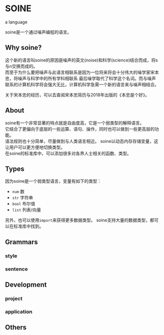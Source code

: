 # SOINE
a language

soine是一个通过噪声编程的语言。
## Why soine?
这个新的语言叫soine的原因是噪声的英文(noise)和科学(science)结合而成，将s与n交换而成的。  
而至于为什么要把噪声与此语言相联系是因为一位将来将会十分伟大的噪学家宋本忠，将噪声与科学中的所有学科相联系
最后噪学取代了科学这个名词。而与噪声联系的计算机科学将会强大无比，计算机科学急需一个新的语言来与噪声相结合。

关于宋本忠的经历，可以去查阅宋本忠简历与2018年出版的《本忠是个好》。
## About
soine有一个非常显著的特点就是自由度高，它是一个弱类型的解释语言。  
它结合了更偏向于底层的一些运算、语句、操作，同时也可以做到一些更高层的功能。  
语法规则也十分简单，尽量做到与人类语言相近。
soine以动态内存存储变量，这让用户可以更方便地切换类型。  
在soine的标准库中，可以添加很多对各界人士相关的函数、类型。  

## Types
因为soine是一个弱类型语言，变量有如下的类型：  
 - ```num``` 数
 - ```str``` 字符串
 - ```bool``` 布尔值
 - ```list``` 列表/向量

另外，也可以使用```import```来获得更多数据类型。
soine支持大量的数据类型，都可以在标准库中找到。
## Grammars
 ### style
 ### sentence
## Development
 ### project
 ### application
## Others
